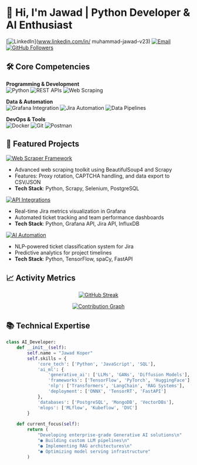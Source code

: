 # 👋 Hi, I'm Jawad | Python Developer & AI Enthusiast

[![LinkedIn](https://img.shields.io/badge/LinkedIn-Connect-%230A66C2?style=flat-square&logo=linkedin)](www.linkedin.com/in/
muhammad-jawad-v23)
[![Email](https://img.shields.io/badge/Email-Contact%20Me-%23EA4335?style=flat-square&logo=gmail)](mailto:jawad.koper@gmail.com)
[![GitHub Followers](https://img.shields.io/github/followers/jawad097?label=Follow&style=social)](https://github.com/jawad097)

## 🛠️ Core Competencies

**Programming & Development**  
![Python](https://img.shields.io/badge/Python-Expert-%233776AB?logo=python)
![REST APIs](https://img.shields.io/badge/REST_API-Development-%2300B4D8?logo=fastapi)
![Web Scraping](https://img.shields.io/badge/Web_Scraping-Advanced-%23007ACC?logo=python)

**Data & Automation**  
![Grafana Integration](https://img.shields.io/badge/Grafana-Dashboarding-%23F46800?logo=grafana)
![Jira Automation](https://img.shields.io/badge/Jira-Integration-%230052CC?logo=jira)
![Data Pipelines](https://img.shields.io/badge/ETL-Pipelines-%23FF6F00?logo=apachespark)

**DevOps & Tools**  
![Docker](https://img.shields.io/badge/Docker-Containerization-%232496ED?logo=docker)
![Git](https://img.shields.io/badge/Git-Version_Control-%23F05032?logo=git)
![Postman](https://img.shields.io/badge/Postman-API_Testing-%23FF6C37?logo=postman)

## 🚀 Featured Projects

[![Web Scraper Framework](https://github-readme-stats.vercel.app/api/pin/?username=jawad097&repo=web-scraping-suite&theme=dark&show_owner=true)](https://github.com/jawad097/web-scraping-suite)
- Advanced web scraping toolkit using BeautifulSoup4 and Scrapy
- Features: Proxy rotation, CAPTCHA handling, and data export to CSV/JSON
- **Tech Stack**: Python, Scrapy, Selenium, PostgreSQL

[![API Integrations](https://github-readme-stats.vercel.app/api/pin/?username=jawad097&repo=jira-grafana-integration&theme=dark&show_owner=true)](https://github.com/jawad097/jira-grafana-integration)
- Real-time Jira metrics visualization in Grafana
- Automated ticket tracking and team performance dashboards
- **Tech Stack**: Python, Grafana API, Jira API, InfluxDB

[![AI Automation](https://github-readme-stats.vercel.app/api/pin/?username=jawad097&repo=ai-workflow-automation&theme=dark&show_owner=true)](https://github.com/jawad097/ai-workflow-automation)
- NLP-powered ticket classification system for Jira
- Predictive analytics for project timelines
- **Tech Stack**: Python, TensorFlow, spaCy, FastAPI

## 📈 Activity Metrics

<div align="center">

[![GitHub Streak](https://streak-stats.demolab.com/?user=jawad097&theme=dark)](https://git.io/streak-stats)

[![Contribution Graph](https://activity-graph.herokuapp.com/graph?username=jawad097&theme=react-dark&hide_border=true)](https://github.com/jawad097)

</div>

## 📚 Technical Expertise

```python
class AI_Developer:
    def __init__(self):
        self.name = "Jawad Koper"
        self.skills = {
            'core_tech': ['Python', 'JavaScript', 'SQL'],
            'ai_ml': {
                'generative_ai': ['LLMs', 'GANs', 'Diffusion Models'],
                'frameworks': ['TensorFlow', 'PyTorch', 'HuggingFace'],
                'nlp': ['Transformers', 'LangChain', 'RAG Systems'],
                'deployment': ['ONNX', 'TensorRT', 'FastAPI']
            },
            'databases': ['PostgreSQL', 'MongoDB', 'VectorDBs'],
            'mlops': ['MLflow', 'Kubeflow', 'DVC']
        }
    
    def current_focus(self):
        return (
            "Developing enterprise-grade Generative AI solutions\n"
            "● Building custom LLM pipelines\n"
            "● Implementing RAG architectures\n"
            "● Optimizing model serving infrastructure"
        )
